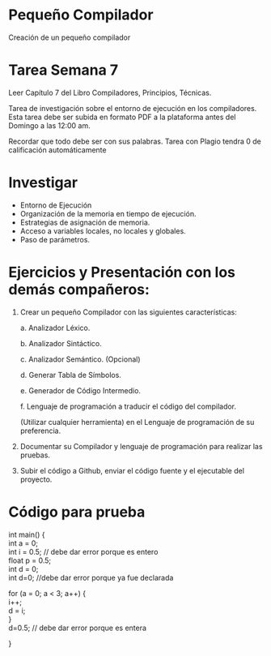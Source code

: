 # Pequeño Compilador
Creación de un pequeño compilador


# Tarea Semana 7
Leer Capítulo 7 del Libro Compiladores, Principios, Técnicas.

Tarea de investigación sobre el entorno de ejecución en los compiladores. Esta tarea debe ser subida en formato PDF a la plataforma antes del Domingo a las 12:00 am.  

Recordar que todo debe ser con sus palabras. Tarea con Plagio tendra 0 de calificación automáticamente

# Investigar
- Entorno de Ejecución
- Organización de la memoria en tiempo de ejecución.
- Estrategias de asignación de memoria.
- Acceso a variables locales, no locales y globales.
- Paso de parámetros.



# Ejercicios y Presentación con los demás compañeros:
1)    Crear un pequeño Compilador con las siguientes características:

      a.    Analizador Léxico.

      b.    Analizador Sintáctico.

      c.    Analizador Semántico. (Opcional)

      d.    Generar Tabla de Símbolos.

      e.    Generador de Código Intermedio.

      f.     Lenguaje de programación a traducir el código del compilador.

      (Utilizar cualquier herramienta) en el Lenguaje de programación de su preferencia.

2)    Documentar su Compilador y lenguaje de programación para realizar las pruebas.

3)    Subir el código a Github, enviar el código fuente y el ejecutable del proyecto.


# Código para prueba
int main() {  
  int a = 0;  
  int i = 0.5; // debe dar error porque es entero  
  float p = 0.5;  
  int d = 0;  
  int d=0; //debe dar error porque ya fue declarada  
  
  for (a = 0; a < 3; a++) {  
    i++;  
    d = i;  
  }  
  d=0.5; // debe dar error porque es entera  
  
}  
